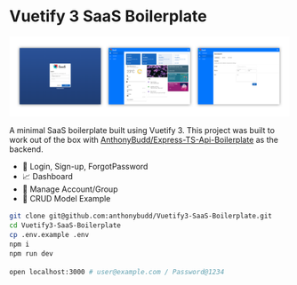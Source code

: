 # Vuetify 3 SaaS Boilerplate
<p align="center">
    <img src="https://raw.githubusercontent.com/anthonybudd/Vuetify-SPA-boilerplate/main/public/img/screenshots.png?v=3">
</p>

A minimal SaaS boilerplate built using Vuetify 3. This project was built to work out of the box with [AnthonyBudd/Express-TS-Api-Boilerplate](https://github.com/anthonybudd/express-ts-api-boilerplate) as the backend.

- 🔐 Login, Sign-up, ForgotPassword
- 📈 Dashboard
- 👥 Manage Account/Group
- 💾 CRUD Model Example

```sh
git clone git@github.com:anthonybudd/Vuetify3-SaaS-Boilerplate.git
cd Vuetify3-SaaS-Boilerplate
cp .env.example .env
npm i
npm run dev

open localhost:3000 # user@example.com / Password@1234
```
